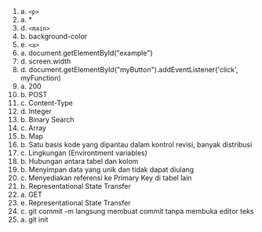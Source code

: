 1. a. `<p>`
2. a. *
3. d. `<main>`
4. b. background-color
5. e. `<a>`
6. a. document.getElementById("example")
7. d. screen.width
8. d. document.getElementById("myButton").addEventListener('click', myFunction)
9. a. 200
10. b. POST
11. c. Content-Type
12. d. Integer
13. b. Binary Search
14. c. Array
15. b. Map
16. b. Satu basis kode yang dipantau dalam kontrol revisi, banyak distribusi
17. c. Lingkungan (Environtment variables)
18. b. Hubungan antara tabel dan kolom
19. b. Menyimpan data yang unik dan tidak dapat diulang
20. c. Menyediakan referensi ke Primary Key di tabel lain
21. b. Representational State Transfer
22. a. GET
23. e. Representational State Transfer
24. c. git commit -m langsung membuat commit tanpa membuka editor teks
25. a. git init
